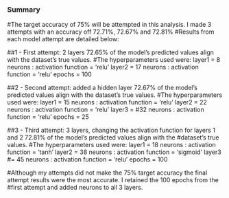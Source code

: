 
### Summary

#The target accuracy of 75% will be attempted in this analysis. I made 3 attempts with an accuracy off 72.71%, 72.67% and 72.81%
#Results from each model attempt are detailed below:

##1 - First attempt: 2 layers 72.65% of the model’s predicted values align with the dataset’s true values.
#The hyperparameters used were: layer1 = 8 neurons : activation function = ‘relu’ layer2 = 17 neurons : activation function = ‘relu’ epochs = 100

##2 - Second attempt: added a hidden layer 72.67% of the model’s predicted values align with the dataset’s true values.
#The hyperparameters used were: layer1 = 15 neurons : activation function = ‘relu’ layer2 = 22 neurons : activation function = ‘relu’ layer3 = #32 neurons : activation function = ‘relu’ epochs = 25

##3 - Third attempt: 3 layers, changing the activation function for layers 1 and 2 72.81% of the model’s predicted values align with the #dataset’s true values.
#The hyperparameters used were: layer1 = 18 neurons : activation function = ‘tanh’ layer2 = 38 neurons : activation function = ‘sigmoid’ layer3 #= 45 neurons : activation function = ‘relu’ epochs = 100


#Although my attempts did not make the 75% target accuracy the final attempt results were the most accurate. I retained the 100 epochs from the #first attempt and added neurons to all 3 layers.

